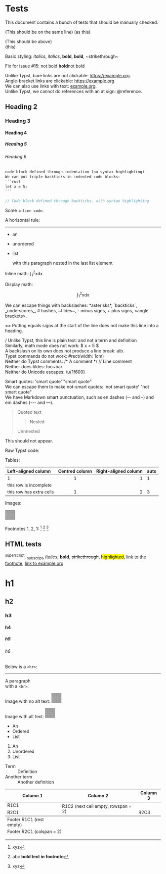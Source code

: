 Tests
=====

This document contains a bunch of tests that should be manually checked.

(This should be on the same line) (as this)

(This should be above)  
(this)

Basic styling: *italics*, _italics_, **bold**, __bold__, ~strikethrough~

Fix for issue #15: not bold **bold**not bold

Unlike Typst, bare links are not clickable: https://example.org.  
Angle-bracket links are clickable: <https://example.org>.  
We can also use links with text: [example.org](https://example.org).  
Unlike Typst, we cannot do references with an at sign: @reference.

## Heading 2
### Heading 3
#### Heading 4
##### Heading 5
###### Heading 6

    code block defined through indentation (no syntax highlighting)
	We can put triple-backticks in indented code blocks:
	```rust
	let x = 5;
	```

```rust
// Code block defined through backticks, with syntax highlighting
```

Some `inline code`.

A horizontal rule:

---

- an
- unordered
- list

	with this paragraph nested in the last list element

Inline math: $\int_1^2 x \mathrm{d} x$

Display math:

$$
\int_1^2 x \mathrm{d} x
$$

We can escape things with backslashes:
\*asterisks\*,
\`backticks\`,
\_underscores\_,
\# hashes,
\~tildes\~,
\- minus signs,
\+ plus signs,
\<angle brackets\>.

== Putting equals signs at the start of the line does not make this line into a heading.  

/ Unlike Typst, this line is plain text: and not a term and definition  
Similarly, math mode does not work: $ x = 5 $  
A backslash on its own does not produce a line break: a\b.  
Typst commands do not work: #rect(width: 1cm)  
Neither do Typst comments: /* A comment */ // Line comment  
Neither does tildes: foo~bar  
Neither do Unicode escapes: \u{1f600}

Smart quotes: 'smart quote' "smart quote"  
We can escape them to make not-smart quotes: \'not smart quote\' \"not smart quote\"  
We have Markdown smart punctuation, such as en dashes (-- and –) and em dashes (--- and —).


> Quoted text
>
> > Nested
>
> Unnnested

<!--typst-begin-exclude-->
This should not appear.<!--typst-end-exclude-->

Raw Typst code: <!--raw-typst 2 + 2 = #(2 + 2) -->

Tables:

| Left-aligned column | Centred column | Right-aligned column | auto |
| :--- | :----: | ----: | ---- |
| 1 | 1 | 1 | 1 |
| this row is incomplete |
| this row has extra cells | 1 | 2 | 3 | 4 |

Images:

![hexagons](hexagons.png)

[^before]: xyz

Footnotes 1, 2, 1: [^before] [^after] [^before]

[^after]: abc **bold text in footnote**

## HTML tests

<sup>superscript</sup>,
<sub>subscript</sub>,
<em>Italics</em>,
<strong>bold</strong>,
<s>strikethrough</s>,
<mark>highlighted</mark>,
<a href="#before">link to the footnote</a>,
<a href="https://example.org/">link to example.org</a>

<h1>h1</h1>
<h2>h2</h2>
<h3>h3</h3>
<h4>h4</h4>
<h5>h5</h5>
<h6>h6</h6>

Below is a `<hr>`:

<hr>


A paragraph<br>
with a `<br>`.

Image with no alt text: <img src="hexagons.png">

Image with alt text: <img src="hexagons.png" alt="hexagons">

<ul>
	<li>An</li>
	<li>Ordered</li>
	<li>List</li>
</ul>
<ol>
	<li>An</li>
	<li>Unordered</li>
	<li>List</li>
</ol>

<dl>
	<dt>Term</dt><dd>Definition</dd>
	<dt>Another term</dt><dd>Another
	definition</dd>
</dl>

<table>
	<thead>
		<tr>
			<th>Column 1</th>
			<th>Column 2</th>
			<th>Column 3</th>
		</tr>
	</thead>
	<tbody>
		<tr>
			<td>R1C1</td>
			<td rowspan="2">R1C2 (next cell empty, rowspan = 2)</td>
		</tr>
		<tr>
			<td>R2C1</td>
			<td>R2C3</td>
		</tr>
	</tbody>
	<tfoot>
		<tr><td>Footer R1C1 (rest empty)</td></tr>
		<tr><td colspan="2">Footer R2C1 (colspan = 2)</td></tr>
	</tfoot>
</table>
